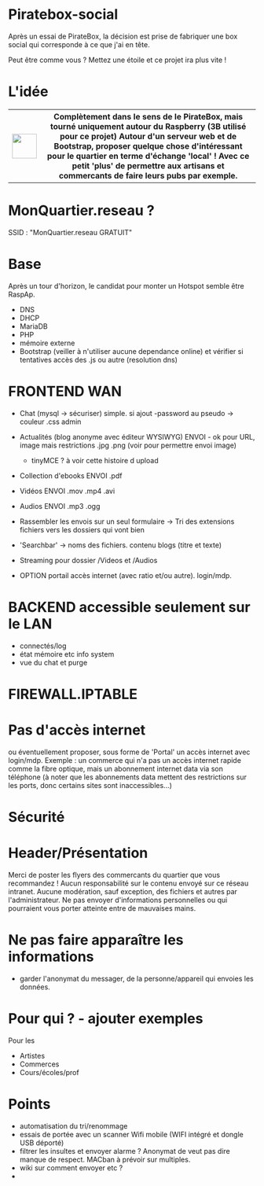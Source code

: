 # Piratebox-social

Après un essai de PirateBox, la décision est prise de fabriquer une box social qui corresponde à ce que j'ai en tête.

Peut être comme vous ?
Mettez une étoile et ce projet ira plus vite !


# L'idée
 <table style="width:100%">
  <tr>
    <th><img src="https://upload.wikimedia.org/wikipedia/commons/thumb/b/bf/PirateBox-logo.svg/1200px-PirateBox-logo.svg.png" width="50" height="50">
</th>
    <th>Complètement dans le sens de le PirateBox, mais tourné uniquement autour du Raspberry (3B utilisé pour ce projet)
Autour d'un serveur web et de Bootstrap, proposer quelque chose d'intéressant pour le quartier en terme d'échange 'local' !
Avec ce petit 'plus' de permettre aux artisans et commercants de faire leurs pubs par exemple.</th>

  </tr>

</table> 


# MonQuartier.reseau ?
SSID : "MonQuartier.reseau GRATUIT"


# Base
Après un tour d'horizon, le candidat pour monter un Hotspot semble être RaspAp.

- DNS
- DHCP
- MariaDB
- PHP
- mémoire externe
- Bootstrap (veiller à n'utiliser aucune dependance online) et vérifier si tentatives accès des .js ou autre (resolution dns)

# FRONTEND WAN

- Chat (mysql -> sécuriser) simple. si ajout -password au pseudo -> couleur .css admin
- Actualités (blog anonyme avec éditeur WYSIWYG) ENVOI - ok pour URL, image mais restrictions .jpg .png (voir pour permettre envoi image)
  - tinyMCE ? à voir cette histoire d upload
- Collection d'ebooks ENVOI .pdf
- Vidéos ENVOI .mov .mp4 .avi
- Audios ENVOI .mp3 .ogg
- Rassembler les envois sur un seul formulaire -> Tri des extensions fichiers vers les dossiers qui vont bien
- 'Searchbar' -> noms des fichiers. contenu blogs (titre et texte)
- Streaming pour dossier /Videos et /Audios

- OPTION portail accès internet (avec ratio et/ou autre). login/mdp.

# BACKEND accessible seulement sur le LAN
- connectés/log
- état mémoire etc info system
- vue du chat et purge

# FIREWALL.IPTABLE

# Pas d'accès internet
ou éventuellement proposer, sous forme de 'Portal' un accès internet avec login/mdp.
Exemple : un commerce qui n'a pas un accès internet rapide comme la fibre optique, mais un abonnement internet data via son téléphone (à noter que les abonnements data mettent des restrictions sur les ports, donc certains sites sont inaccessibles...)

# Sécurité

# Header/Présentation

Merci de poster les flyers des commercants du quartier que vous recommandez !
Aucun responsabilité sur le contenu envoyé sur ce réseau intranet.
Aucune modération, sauf exception, des fichiers et autres par l'administrateur.
Ne pas envoyer d'informations personnelles ou qui pourraient vous porter atteinte entre de mauvaises mains.

# Ne pas faire apparaître les informations
- garder l'anonymat du messager, de la personne/appareil qui envoies les données.

# Pour qui ? - ajouter exemples

Pour les
- Artistes
- Commerces
- Cours/écoles/prof

# Points
- automatisation du tri/renommage
- essais de portée avec un scanner Wifi mobile (WIFI intégré et dongle USB déporté)
- filtrer les insultes et envoyer alarme ? Anonymat de veut pas dire manque de respect. MACban à prévoir sur multiples.
- wiki sur comment envoyer etc ?
- 
